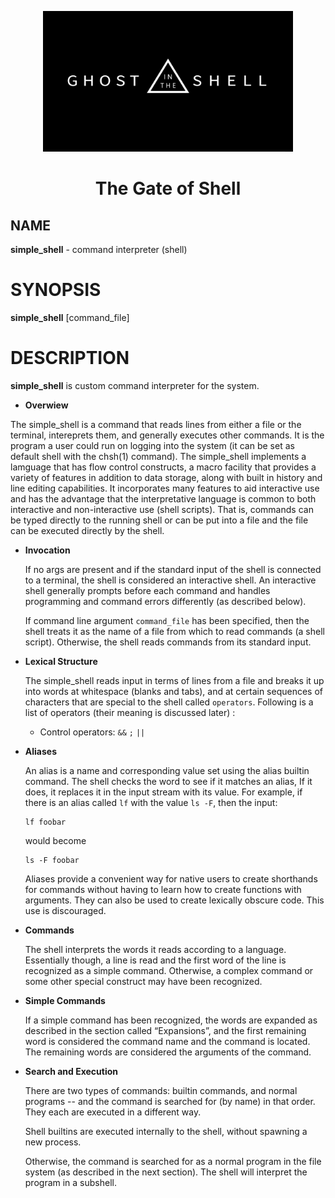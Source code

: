 <p align="center">
  
  <img src="simple shell.jpg" width="400\"/>
  
  <br>
  
  <h1><p align="center"> The Gate of Shell</h></p></font>
  
 ## NAME
  **simple_shell** - command
  interpreter (shell)
  
 # SYNOPSIS
  **simple_shell** [command_file]
  
 # DESCRIPTION
  **simple_shell** 
  is custom command interpreter for the system.
  
  * **Overwiew**

  The simple_shell is a command that reads lines from either a file or the terminal, intereprets them, and generally executes other commands. It is the program a user could run on logging into the system (it can be set as default shell with the chsh(1) command). The simple_shell implements a lamguage that has flow control constructs, a macro facility that provides a variety of features in addition to data storage, along with built in history and line editing capabilities. It incorporates many features to aid interactive use and has the advantage that the interpretative language is common to both interactive and non-interactive use (shell scripts). That is, commands can be typed directly to the running shell or can be put into a file and the file can be executed directly by the shell.

* **Invocation**

  If no args are present and if the standard input of the shell is connected to a terminal, the shell is considered an interactive shell. An interactive shell generally prompts before each command and handles programming and command errors differently (as described below).

  If command line argument `command_file` has been specified, then the shell treats it as the name of a file from which to read commands (a shell script). Otherwise, the shell reads commands from its standard input.

* **Lexical Structure**

  The simple_shell reads input in terms of lines from a file and breaks it up into words at whitespace (blanks and tabs), and at certain sequences of characters that are special to the shell called `operators`. Following is a list of operators (their meaning is discussed later) :
  * Control operators:
    `&&` `;` `||`

* **Aliases**

  An alias is a name and corresponding value set using the alias builtin command. The shell checks the word to see if it matches an alias, If it does, it replaces it in the input stream with its value. For example, if there is an alias called `lf` with the value `ls -F`, then the input:

  ```Shell
  lf foobar
  ```
    would become
  ```Shell
  ls -F foobar
  ```
  Aliases provide a convenient way for native users to create shorthands for commands without having to learn how to create functions with arguments. They can also be used to create lexically obscure code. This use is discouraged.

* **Commands**

  The shell interprets the words it reads according to a language. Essentially though, a line is read and the first word of the line is recognized as a simple command.  Otherwise, a complex command or some other special construct may have been recognized.

* **Simple Commands**

  If a simple command has been recognized, the words are expanded as described in the section called “Expansions”, and the first remaining word is considered the command name and the command is located. The remaining words are considered the arguments of the command.

* **Search and Execution**

  There are two types of commands: builtin commands, and normal programs -- and the command is searched for (by name) in that order. They each are executed in a different way.

  Shell builtins are executed internally to the shell, without spawning a new process.

  Otherwise, the command is searched for as a normal program in the file system (as described in the next section). The shell will interpret the program in a subshell.
